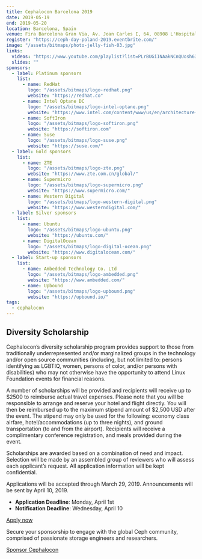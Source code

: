 ```yaml
---
title: Cephalocon Barcelona 2019
date: 2019-05-19
end: 2019-05-20
location: Barcelona, Spain
venue: Fira Barcelona Gran Via, Av. Joan Carles I, 64, 08908 L'Hospitalet de Llobregat, Barcelona, Spain
register: "https://ceph-day-poland-2019.eventbrite.com/"
image: "/assets/bitmaps/photo-jelly-fish-03.jpg"
links:
  videos: "https://www.youtube.com/playlist?list=PLrBUGiINAakNCnQUosh63LpHbf84vegNu"
  slides: ""
sponsors:
  - label: Platinum sponsors
    list:
      - name: RedHat
        logo: "/assets/bitmaps/logo-redhat.png"
        website: "https://redhat.co"
      - name: Intel Optane DC
        logo: "/assets/bitmaps/logo-intel-optane.png"
        website: "https://www.intel.com/content/www/us/en/architecture-and-technology/intel-optane-technology.html"
      - name: SoftIron
        logo: "/assets/bitmaps/logo-softiron.png"
        website: "https://softiron.com"
      - name: Suse
        logo: "/assets/bitmaps/logo-suse.png"
        website: "https://suse.com/"
  - label: Gold sponsors
    list:
      - name: ZTE
        logo: "/assets/bitmaps/logo-zte.png"
        website: "https://www.zte.com.cn/global/"
      - name: Supermicro
        logo: "/assets/bitmaps/logo-supermicro.png"
        website: "https://www.supermicro.com/"
      - name: Western Digital
        logo: "/assets/bitmaps/logo-western-digital.png"
        website: "https://www.westerndigital.com/"
  - label: Silver sponsors
    list:
      - name: Ubuntu
        logo: "/assets/bitmaps/logo-ubuntu.png"
        website: "https://ubuntu.com/"
      - name: DigitalOcean
        logo: "/assets/bitmaps/logo-digital-ocean.png"
        website: "https://www.digitalocean.com/"
  - label: Start-up sponsors
    list:
      - name: Ambedded Technology Co. Ltd
        logo: "/assets/bitmaps/logo-ambedded.png"
        website: "https://www.ambedded.com/"
      - name: Upbound
        logo: "/assets/bitmaps/logo-upbound.png"
        website: "https://upbound.io/"
tags:
  - cephalocon
---
```


## Diversity Scholarship

Cephalocon’s diversity scholarship program provides support to those from traditionally underrepresented and/or marginalized groups in the technology and/or open source communities (including, but not limited to: persons identifying as LGBTIQ, women, persons of color, and/or persons with disabilities) who may not otherwise have the opportunity to attend Linux Foundation events for financial reasons.

A number of scholarships will be provided and recipients will receive up to $2500 to reimburse actual travel expenses. Please note that you will be responsible to arrange and reserve your hotel and flight directly. You will then be reimbursed up to the maximum stipend amount of $2,500 USD after the event. The stipend may only be used for the following: economy class airfare, hotel/accommodations (up to three nights), and ground transportation (to and from the airport). Recipients will receive a complimentary conference registration, and meals provided during the event.

Scholarships are awarded based on a combination of need and impact. Selection will be made by an assembled group of reviewers who will assess each applicant’s request. All application information will be kept confidential.

Applications will be accepted through March 29, 2019. Announcements will be sent by April 10, 2019.

- **Application Deadline**: Monday, April 1st
- **Notification Deadline**: Wednesday, April 10

[Apply now](https://docs.google.com/forms/d/e/1FAIpQLSesb9_LliSJK5ah1d4Ln0_FAKQ0vMp8ksL1Bj038KuHa4knbQ/viewform)

Secure your sponsorship to engage with the global Ceph community, comprised of passionate storage engineers and researchers.

<a class="button" href="https://events.linuxfoundation.org/wp-content/uploads/2019/05/sponsor-Cephalocon19-050319.pdf" rel="noreferrer noopener" target="_blank">Sponsor Cephalocon</a>
